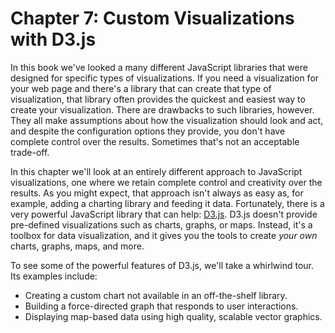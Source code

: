 # Chapter 7: Custom Visualizations with D3.js

In this book we've looked a many different JavaScript libraries that were designed for specific types of visualizations. If you need a visualization for your web page and there's a library that can create that type of visualization, that library often provides the quickest and easiest way to create your visualization. There are drawbacks to such libraries, however. They all make assumptions about how the visualization should look and act, and despite the configuration options they provide, you don't have complete control over the results. Sometimes that's not an acceptable trade-off.

In this chapter we'll look at an entirely different approach to JavaScript visualizations, one where we retain complete control and creativity over the results. As you might expect, that approach isn't always as easy as, for example, adding a charting library and feeding it data. Fortunately, there is a very powerful JavaScript library that can help: [D3.js](http://d3js.org). D3.js doesn't provide pre-defined visualizations such as charts, graphs, or maps. Instead, it's a toolbox for data visualization, and it gives you the tools to create _your own_ charts, graphs, maps, and more.

To see some of the powerful features of D3.js, we'll take a whirlwind tour. Its examples include:

* Creating a custom chart not available in an off-the-shelf library.
* Building a force-directed graph that responds to user interactions.
* Displaying map-based data using high quality, scalable vector graphics.

